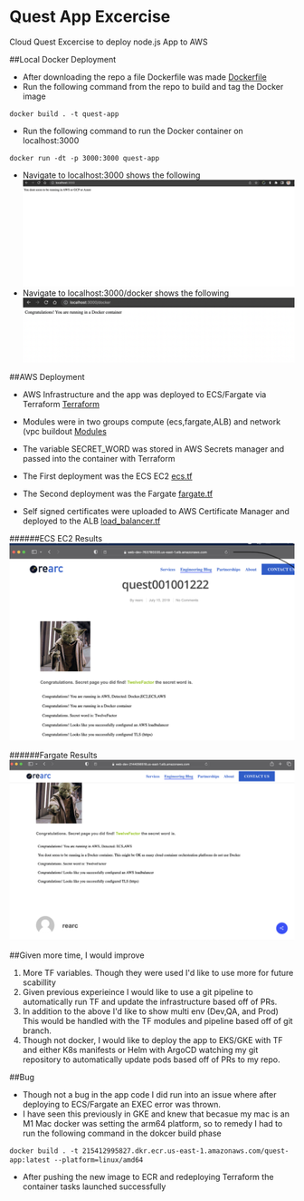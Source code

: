 # Quest App Excercise
Cloud Quest Excercise to deploy node.js App to AWS

##Local Docker Deployment
- After downloading the repo a file Dockerfile was made [Dockerfile](Dockerfile)
- Run the following command  from the repo to build and tag the Docker image
```
docker build . -t quest-app
```
- Run the following command to run the Docker container on localhost:3000
```
docker run -dt -p 3000:3000 quest-app
```
- Navigate to localhost:3000 shows the following
![Local Docker](images/QuestDeployLocal.png)
- Navigate to localhost:3000/docker shows the following
![Local /docker](images/QuestDeployLocalDocker.png)

##AWS Deployment

- AWS Infrastructure and the app was deployed to ECS/Fargate via Terraform [Terraform](cloud-infrastructure/)
- Modules were in two groups compute (ecs,fargate,ALB) and network (vpc buildout [Modules](cloud-infrastructure/modules/infrastructure/modules/)
- The variable SECRET_WORD was stored in AWS Secrets manager and passed into the container with Terraform

- The First deployment was the ECS EC2 [ecs.tf](cloud-infrastructure/modules/infrastructure/modules/compute/ecs.tf)
- The Second deployment was the Fargate [fargate.tf](cloud-infrastructure/modules/infrastructure/modules/compute/fargate.tf)
- Self signed certificates were uploaded to AWS Certificate Manager and deployed to the ALB [load_balancer.tf](cloud-infrastructure/modules/infrastructure/modules/compute/load_balancer.tf)

######ECS EC2 Results
![ecs ec2](images/QuestDeployECSEC2.png)

######Fargate Results
![Fargate](images/QuestDeployFargate.png)

##Given more time, I would improve
1. More TF variables. Though they were used I'd like to use more for future scabillity 
2. Given previous experieince I would like to use a git pipeline to automatically run TF and update the infrastructure based off of PRs. 
3. In addition to the above I'd like to show multi env (Dev,QA, and Prod) This would be handled with the TF modules and pipeline based off of git branch.
4. Though not docker, I would like to deploy the app to EKS/GKE with TF and either K8s manifests or Helm with ArgoCD watching my git repository to automatically update pods based off of PRs to my repo.  

##Bug
- Though not a bug in the app code I did run into an issue where after deploying to ECS/Fargate an EXEC error was thrown. 
- I have seen this previously in GKE and knew that becasue my mac is an M1 Mac docker was setting the arm64 platform, so to remedy I had to run the following command in the dokcer build phase

```
docker build . -t 215412995827.dkr.ecr.us-east-1.amazonaws.com/quest-app:latest --platform=linux/amd64
```
- After pushing the new image to ECR and redeploying Terraform the container tasks launched successfully



